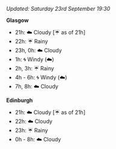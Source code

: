 *Updated: Saturday 23rd September 19:30*

**Glasgow**

* 21h: :cloud: Cloudy [:umbrella: as of 21h]
* 22h: :umbrella: Rainy
* 23h, 0h: :cloud: Cloudy
* 1h: :cyclone: Windy (:cloud:)
* 2h, 3h: :umbrella: Rainy
* 4h - 6h: :cyclone: Windy (:cloud:)
* 7h, 8h: :cloud: Cloudy

**Edinburgh**

* 21h: :cloud: Cloudy [:umbrella: as of 21h]
* 22h: :cloud: Cloudy
* 23h: :umbrella: Rainy
* 0h - 8h: :cloud: Cloudy
